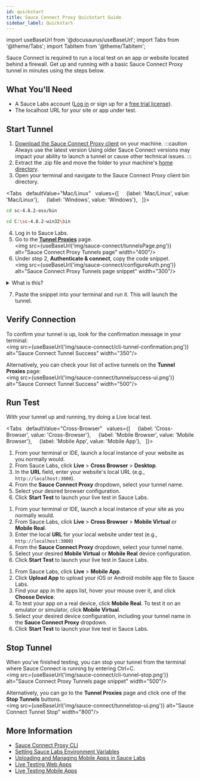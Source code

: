 ```yaml
---
id: quickstart
title: Sauce Connect Proxy Quickstart Guide
sidebar_label: Quickstart
---
```


import useBaseUrl from '@docusaurus/useBaseUrl';
import Tabs from '@theme/Tabs';
import TabItem from '@theme/TabItem';

Sauce Connect is required to run a local test on an app or website located behind a firewall. Get up and running with a basic Sauce Connect Proxy tunnel in minutes using the steps below.

## What You'll Need

- A Sauce Labs account ([Log in](https://accounts.saucelabs.com/am/XUI/#login/) or sign up for a [free trial license](https://saucelabs.com/sign-up)).
- The localhost URL for your site or app under test.

## Start Tunnel

1. [Download the Sauce Connect Proxy client](/secure-connections/sauce-connect/installation/#downloading-sauce-connect-proxy) on your machine.
   :::caution Always use the latest version
   Using older Sauce Connect versions may impact your ability to launch a tunnel or cause other technical issues.
   :::
2. Extract the .zip file and move the folder to your machine's [home directory](https://en.wikipedia.org/wiki/Home_directory).
3. Open your terminal and navigate to the Sauce Connect Proxy client bin directory.

<Tabs
  defaultValue="Mac/Linux"
  values={[
    {label: 'Mac/Linux', value: 'Mac/Linux'},
    {label: 'Windows', value: 'Windows'},
  ]}>

<TabItem value="Mac/Linux">

```bash
cd sc-4.8.2-osx/bin
```

</TabItem>
<TabItem value="Windows">

```bash
cd C:\sc-4.8.2-win32\bin
```

</TabItem>
</Tabs>

4. Log in to Sauce Labs.
5. Go to the [**Tunnel Proxies**](https://app.saucelabs.com/tunnels) page.<br/><img src={useBaseUrl('img/sauce-connect/tunnelsPage.png')} alt="Sauce Connect Proxy Tunnels page" width="400"/>
6. Under step 2, **Authenticate & connect**, copy the code snippet.<br/><img src={useBaseUrl('img/sauce-connect/configureAuth.png')} alt="Sauce Connect Proxy Tunnels page snippet" width="300"/>

<details><summary>What is this?</summary>
This snippet contains your authentication credentials (username and access key), selects a Sauce Labs Data Center, and applies a name to your tunnel. Optionally, you can rename your tunnel by replacing the value after the <code>--tunnel-name</code> flag.
</details>

7. Paste the snippet into your terminal and run it. This will launch the tunnel.

## Verify Connection

To confirm your tunnel is up, look for the confirmation message in your terminal:<br/><img src={useBaseUrl('img/sauce-connect/cli-tunnel-confirmation.png')} alt="Sauce Connect Tunnel Success" width="350"/>

Alternatively, you can check your list of active tunnels on the **Tunnel Proxies** page:<br/><img src={useBaseUrl('img/sauce-connect/tunnelsuccess-ui.png')} alt="Sauce Connect Tunnel Success" width="500"/>

## Run Test

With your tunnel up and running, try doing a Live <!--or Automated--> local test.

<Tabs
  defaultValue="Cross-Browser"
  values={[
    {label: 'Cross-Browser', value: 'Cross-Browser'},
    {label: 'Mobile Browser', value: 'Mobile Browser'},
    {label: 'Mobile App', value: 'Mobile App'},
  ]}>

<TabItem value="Cross-Browser">

1. From your terminal or IDE, launch a local instance of your website as you normally would.
2. From Sauce Labs, click **Live** > **Cross Browser** > **Desktop**.
3. In the **URL** field, enter your website's local URL (e.g., `http://localhost:3000`).
4. From the **Sauce Connect Proxy** dropdown, select your tunnel name.
5. Select your desired browser configuration.
6. Click **Start Test** to launch your live test in Sauce Labs.

</TabItem>
<TabItem value="Mobile Browser">

1. From your terminal or IDE, launch a local instance of your site as you normally would.
2. From Sauce Labs, click **Live** > **Cross Browser** > **Mobile Virtual** or **Mobile Real**.
3. Enter the local **URL** for your local website under test (e.g., `http://localhost:3000`)
4. From the **Sauce Connect Proxy** dropdown, select your tunnel name.
5. Select your desired **Mobile Virtual** or **Mobile Real** device configuration.
6. Click **Start Test** to launch your live test in Sauce Labs.

</TabItem>
<TabItem value="Mobile App">

1. From Sauce Labs, click **Live** > **Mobile App**.
2. Click **Upload App** to upload your iOS or Android mobile app file to Sauce Labs.
3. Find your app in the apps list, hover your mouse over it, and click **Choose Device**.
4. To test your app on a real device, click **Mobile Real**. To test it on an emulator or simulator, click **Mobile Virtual**.
5. Select your desired device configuration, including your tunnel name in the **Sauce Connect Proxy** dropdown.
6. Click **Start Test** to launch your live test in Sauce Labs.

</TabItem>
</Tabs>

## Stop Tunnel

When you've finished testing, you can stop your tunnel from the terminal where Sauce Connect is running by entering Ctrl+C.<br/><img src={useBaseUrl('img/sauce-connect/cli-tunnel-stop.png')} alt="Sauce Connect Proxy Tunnels page snippet" width="500"/>

Alternatively, you can go to the **Tunnel Proxies** page and click one of the **Stop Tunnels** buttons.<br/><img src={useBaseUrl('img/sauce-connect/tunnelstop-ui.png')} alt="Sauce Connect Tunnel Stop" width="800"/>

## More Information

- [Sauce Connect Proxy CLI](/dev/cli/sauce-connect-proxy/)
- [Setting Sauce Labs Environment Variables](/secure-connections/sauce-connect/setup-configuration/environment-variables/)
- [Uploading and Managing Mobile Apps in Sauce Labs](/mobile-apps/app-storage)
- [Live Testing Web Apps](/web-apps/live-testing/live-cross-browser-testing/)
- [Live Testing Mobile Apps](/mobile-apps/live-testing/live-mobile-app-testing/)
